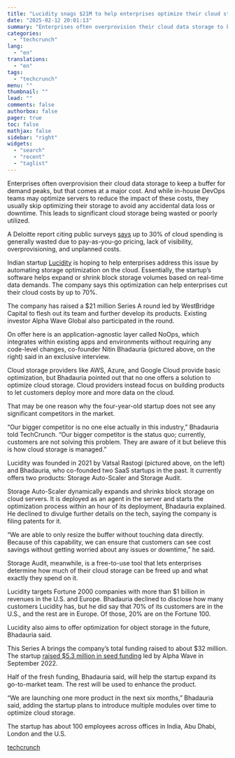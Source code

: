 ```yaml
---
title: "Lucidity snags $21M to help enterprises optimize their cloud storage"
date: "2025-02-12 20:01:13"
summary: "Enterprises often overprovision their cloud data storage to keep a buffer for demand peaks, but that comes at a major cost. And while in-house DevOps teams may optimize servers to reduce the impact of these costs, they usually skip optimizing their storage to avoid any accidental data loss or downtime...."
categories:
  - "techcrunch"
lang:
  - "en"
translations:
  - "en"
tags:
  - "techcrunch"
menu: ""
thumbnail: ""
lead: ""
comments: false
authorbox: false
pager: true
toc: false
mathjax: false
sidebar: "right"
widgets:
  - "search"
  - "recent"
  - "taglist"
---
```


Enterprises often overprovision their cloud data storage to keep a buffer for demand peaks, but that comes at a major cost. And while in-house DevOps teams may optimize servers to reduce the impact of these costs, they usually skip optimizing their storage to avoid any accidental data loss or downtime. This leads to significant cloud storage being wasted or poorly utilized.

A Deloitte report citing public surveys [says](https://www.deloitte.com/uk/en/services/risk-advisory/perspectives/navigating-cloud-costs-and-carbon-impact.html) up to 30% of cloud spending is generally wasted due to pay-as-you-go pricing, lack of visibility, overprovisioning, and unplanned costs.

Indian startup [Lucidity](https://www.lucidity.cloud/) is hoping to help enterprises address this issue by automating storage optimization on the cloud. Essentially, the startup’s software helps expand or shrink block storage volumes based on real-time data demands. The company says this optimization can help enterprises cut their cloud costs by up to 70%.

The company has raised a $21 million Series A round led by WestBridge Capital to flesh out its team and further develop its products. Existing investor Alpha Wave Global also participated in the round.

On offer here is an application-agnostic layer called NoOps, which integrates within existing apps and environments without requiring any code-level changes, co-founder Nitin Bhadauria (pictured above, on the right) said in an exclusive interview.

Cloud storage providers like AWS, Azure, and Google Cloud provide basic optimization, but Bhadauria pointed out that no one offers a solution to optimize cloud storage. Cloud providers instead focus on building products to let customers deploy more and more data on the cloud.

That may be one reason why the four-year-old startup does not see any significant competitors in the market.

“Our bigger competitor is no one else actually in this industry,” Bhadauria told TechCrunch. “Our bigger competitor is the status quo; currently, customers are not solving this problem. They are aware of it but believe this is how cloud storage is managed.”

Lucidity was founded in 2021 by Vatsal Rastogi (pictured above, on the left) and Bhadauria, who co-founded two SaaS startups in the past. It currently offers two products: Storage Auto-Scaler and Storage Audit.

Storage Auto-Scaler dynamically expands and shrinks block storage on cloud servers. It is deployed as an agent in the server and starts the optimization process within an hour of its deployment, Bhadauria explained. He declined to divulge further details on the tech, saying the company is filing patents for it.

“We are able to only resize the buffer without touching data directly. Because of this capability, we can ensure that customers can see cost savings without getting worried about any issues or downtime,” he said.

Storage Audit, meanwhile, is a free-to-use tool that lets enterprises determine how much of their cloud storage can be freed up and what exactly they spend on it.

Lucidity targets Fortune 2000 companies with more than $1 billion in revenues in the U.S. and Europe. Bhadauria declined to disclose how many customers Lucidity has, but he did say that 70% of its customers are in the U.S., and the rest are in Europe. Of those, 20% are on the Fortune 100.

Lucidity also aims to offer optimization for object storage in the future, Bhadauria said.

This Series A brings the company’s total funding raised to about $32 million. The startup [raised $5.3 million in seed funding](https://techcrunch.com/2022/09/07/lucidity-keeps-cloud-block-storage-neat-tidy-and-cost-efficient/) led by Alpha Wave in September 2022.

Half of the fresh funding, Bhadauria said, will help the startup expand its go-to-market team. The rest will be used to enhance the product.

“We are launching one more product in the next six months,” Bhadauria said, adding the startup plans to introduce multiple modules over time to optimize cloud storage.

The startup has about 100 employees across offices in India, Abu Dhabi, London and the U.S.

[techcrunch](https://techcrunch.com/2025/02/12/lucidity-snags-21m-to-help-enterprises-optimize-their-cloud-storage/)
